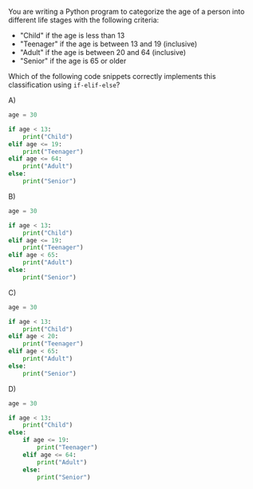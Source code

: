 You are writing a Python program to categorize the age of a person into different life stages with the following criteria:

- "Child" if the age is less than 13
- "Teenager" if the age is between 13 and 19 (inclusive)
- "Adult" if the age is between 20 and 64 (inclusive)
- "Senior" if the age is 65 or older

Which of the following code snippets correctly implements this classification using `if-elif-else`?

A) 
```python
age = 30

if age < 13:
    print("Child")
elif age <= 19:
    print("Teenager")
elif age <= 64:
    print("Adult")
else:
    print("Senior")
```

B) 
```python
age = 30

if age < 13:
    print("Child")
elif age <= 19:
    print("Teenager")
elif age < 65:
    print("Adult")
else:
    print("Senior")
```

C) 
```python
age = 30

if age < 13:
    print("Child")
elif age < 20:
    print("Teenager")
elif age < 65:
    print("Adult")
else:
    print("Senior")
```

D) 
```python
age = 30

if age < 13:
    print("Child")
else:
    if age <= 19:
        print("Teenager")
    elif age <= 64:
        print("Adult")
    else:
        print("Senior")
```

<!-- Answer: A) -->